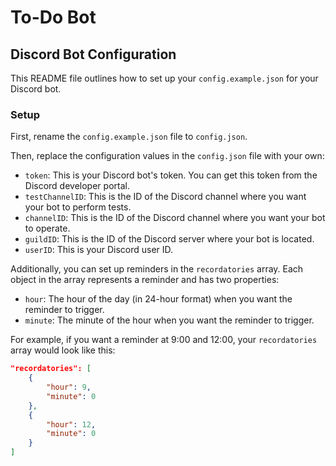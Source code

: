 # To-Do Bot

## Discord Bot Configuration

This README file outlines how to set up your `config.example.json` for your Discord bot.

### Setup

First, rename the `config.example.json` file to `config.json`.

Then, replace the configuration values in the `config.json` file with your own:

- `token`: This is your Discord bot's token. You can get this token from the Discord developer portal.
- `testChannelID`: This is the ID of the Discord channel where you want your bot to perform tests.
- `channelID`: This is the ID of the Discord channel where you want your bot to operate.
- `guildID`: This is the ID of the Discord server where your bot is located.
- `userID`: This is your Discord user ID.

Additionally, you can set up reminders in the `recordatories` array. Each object in the array represents a reminder and has two properties:

- `hour`: The hour of the day (in 24-hour format) when you want the reminder to trigger.
- `minute`: The minute of the hour when you want the reminder to trigger.

For example, if you want a reminder at 9:00 and 12:00, your `recordatories` array would look like this:

```json
"recordatories": [
    {
        "hour": 9,
        "minute": 0
    },
    {
        "hour": 12,
        "minute": 0
    }
]